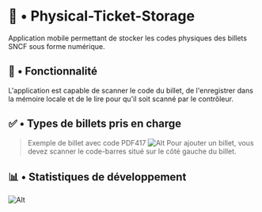 # 🎫 • Physical-Ticket-Storage
Application mobile permettant de stocker les codes physiques des billets SNCF sous forme numérique.
## 🧬 • Fonctionnalité
L'application est capable de scanner le code du billet, de l'enregistrer dans la mémoire locale et de le lire pour qu'il soit scanné par le contrôleur.
## ✅ • Types de billets pris en charge
> Exemple de billet avec code PDF417 ![Alt](https://img-4.linternaute.com/8bN_cvfEx_bxmjJLQD2dZoHYtkk=/1240x/smart/945feacc9b624fbeb6ccb5f78d4399ab/ccmcms-linternaute/10442959.jpg "PDF417") Pour ajouter un billet, vous devez scanner le code-barres situé sur le côté gauche du billet.
## 📊 • Statistiques de développement
![Alt](https://repobeats.axiom.co/api/embed/3ac60672ecfc493b221b24854ebcb6cb0ef1322b.svg "Repobeats analytics image")
